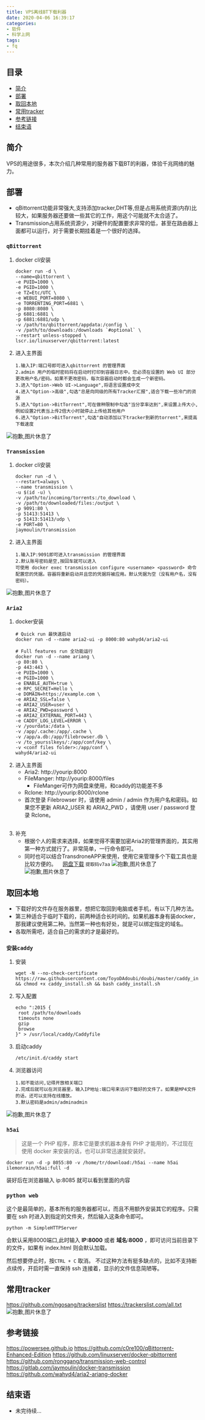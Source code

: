 ```yaml
---
title: VPS离线BT下载利器
date: 2020-04-06 16:39:17
categories:
- 软件
- 科学上网
tags:
- fq
---
```


## 目录

- [简介](#简介)
- [部署](部署)
- [取回本地](取回本地)
- [常用tracker](常用tracker)
- [参考链接](#参考链接)
- [结束语](#结束语)

## 简介

VPS的用途很多，本次介绍几种常用的服务器下载BT的利器，体验千兆网络的魅力。

## 部署

- qBittorrent功能非常强大,支持添加tracker,DHT等,但是占用系统资源(内存)比较大，如果服务器还要做一些其它的工作，用这个可能就不太合适了。
- Transmission占用系统资源少，对硬件的配置要求非常的低，甚至在路由器上面都可以运行，对于需要长期挂着是一个很好的选择。

### `qBittorrent`

1. docker cli安装
    ```
    docker run -d \
    --name=qbittorrent \
    -e PUID=1000 \
    -e PGID=1000 \
    -e TZ=Etc/UTC \
    -e WEBUI_PORT=8080 \
    -e TORRENTING_PORT=6881 \
    -p 8080:8080 \
    -p 6881:6881 \
    -p 6881:6881/udp \
    -v /path/to/qbittorrent/appdata:/config \
    -v /path/to/downloads:/downloads `#optional` \
    --restart unless-stopped \
    lscr.io/linuxserver/qbittorrent:latest
    ```
2. 进入主界面
    ```
    1.输入IP:端口号即可进入qbittorrent 的管理界面
    2.admin 用户的临时密码将在启动时打印到容器日志中。您必须在设置的 Web UI 部分更改用户名/密码。如果不更改密码，每次容器启动时都会生成一个新密码。
    3.进入"Option->Web UI->Language",将语言设置成中文
    4.进入"Option->高级",勾选"总是向同级的所有Tracker汇报",适合下载一些冷门的资源
    5.进入"Option->BitTorrent",可在做种限制中勾选"当分享率达到",来设置上传大小,例如设置2代表当上传2倍大小时就停止上传给其他用户
    6.进入"Option->BitTorrent",勾选"自动添加以下tracker到新的torrent",来提高下载速度
    ```
![抱歉,图片休息了](st-vps-bt/st-vps-bt-001.png "qbittorrent")

### `Transmission`

1. docker cli安装
    ```
    docker run -d \
    --restart=always \
    --name transmission \
    -u $(id -u) \
    -v /path/to/incoming/torrents:/to_download \
    -v /path/to/downloaded/files:/output \
    -p 9091:80 \
    -p 51413:51413 \
    -p 51413:51413/udp \
    -e PORT=80 \
    jaymoulin/transmission
    ```
2. 进入主界面
    ```
    1.输入IP:9091即可进入transmission 的管理界面
    2.默认账号密码是空,按回车就可以进入
    可使用 docker exec transmission configure <username> <password> 命令配置您的凭据。容器将重新启动并且您的凭据将被应用。默认凭据为空（没有用户名，没有密码）。
    ```
![抱歉,图片休息了](st-vps-bt/st-vps-bt-003.png "Transmission")

### `Aria2`

1. docker安装
    ```
    # Quick run 最快速启动
    docker run -d --name aria2-ui -p 8000:80 wahyd4/aria2-ui
    ```
    ```
    # Full features run 全功能运行
    docker run -d --name ariang \
    -p 80:80 \
    -p 443:443 \
    -e PUID=1000 \
    -e PGID=1000 \
    -e ENABLE_AUTH=true \
    -e RPC_SECRET=Hello \
    -e DOMAIN=https://example.com \
    -e ARIA2_SSL=false \
    -e ARIA2_USER=user \
    -e ARIA2_PWD=password \
    -e ARIA2_EXTERNAL_PORT=443 \
    -e CADDY_LOG_LEVEL=ERROR \
    -v /yourdata:/data \
    -v /app/.cache:/app/.cache \
    -v /app/a.db:/app/filebrowser.db \
    -v /to_yoursslkeys/:/app/conf/key \
    -v <conf files folder>:/app/conf \
    wahyd4/aria2-ui
    ```
2. 进入主界面
    - Aria2: http://yourip:8000
    - FileManger: http://yourip:8000/files
         - FileManger可作为网盘来使用，和caddy的功能差不多
    - Rclone: http://yourip:8000/rclone
    - 首次登录 Filebrowser 时，请使用 admin / admin 作为用户名和密码。如果您不更新 ARIA2_USER 和 ARIA2_PWD ，请使用 user / password 登录 Rclone。
    ```
3. 补充
    - 根据个人的需求来选择，如果觉得不需要加密Aria2的管理界面的，其实用第一种方式就行了。非常简单，一行命令即可。
    - 同时也可以结合TransdroneAPP来使用，使用它来管理多个下载工具也是比较方便的。<img src="st-vps-bt/dowload.png" width="16" height="16" align="center" />[网盘下载](https://pan.baidu.com/s/19Nj1htcK49zyexF9qP7Stw) `提取码v7aa`
![抱歉,图片休息了](st-vps-bt/st-vps-bt-004.png "Aria2主界面")
![抱歉,图片休息了](st-vps-bt/st-vps-bt-005.png "FileManger主界面")

## 取回本地

- 下载好的文件存在服务器里，想把它取回到电脑或者手机，有以下几种方法。 
- 第三种适合于临时下载的，前两种适合长时间的。如果机器本身有装docker，那我建议使用第二种。当然第一种也有好处，就是可以绑定指定的域名。
- 各取所需吧，适合自己的需求的才是最好的。

### `安装caddy`

1. 安装
    ```
    wget -N --no-check-certificate https://raw.githubusercontent.com/ToyoDAdoubi/doubi/master/caddy_install.sh && chmod +x caddy_install.sh && bash caddy_install.sh
    ```
2. 写入配置
    ```
    echo ":2015 {  
     root /path/to/downloads
     timeouts none  
     gzip  
     browse  
    }" > /usr/local/caddy/Caddyfile
    ```
3. 启动caddy
    ```
    /etc/init.d/caddy start
    ```
4. 浏览器访问
    ```
    1.如不能访问,记得开放相关端口
    2.完成后就可以在浏览器里，输入IP地址:端口号来访问下载好的文件了。如果是MP4文件的话，还可以支持在线播放。
    3.默认密码是admin/adminadmin
    ```
![抱歉,图片休息了](st-vps-bt/st-vps-bt-002.png "caddy")

### `h5ai`

> 这是一个 PHP 程序，原本它是要求机器本身有 PHP 才能用的，不过现在使用 docker 来安装的话，也可以非常迅速就安装好。

```
docker run -d -p 8055:80 -v /home/tr/download:/h5ai --name h5ai ilemonrain/h5ai:full -d
```
装好后在浏览器输入 ip:8085 就可以看到里面的内容

### `python web`

这个是最简单的，基本所有的服务器都可以，而且不用额外安装其它的程序。只需要在 ssh 时进入到指定的文件夹，然后输入这条命令即可。

```
python -m SimpleHTTPServer
```
会默认采用8000端口,此时输入 **IP:8000** 或者 **域名:8000** ，即可访问当前目录下的文件，如果有 index.html 则会默认加载。

然后想要停止时，按`CTRL + C` 取消。
不过这种方法有挺多缺点的，比如不支持断点续传，开启时需一直保持 ssh 连接着，显示的文件信息简陋等。

## 常用tracker

<https://github.com/ngosang/trackerslist>
<https://trackerslist.com/all.txt>
![抱歉,图片休息了](st-vps-bt/st-vps-bt-006.png "tracker")

## 参考链接

<https://powersee.github.io>
<https://github.com/c0re100/qBittorrent-Enhanced-Edition>
<https://github.com/linuxserver/docker-qbittorrent>
<https://github.com/ronggang/transmission-web-control>
<https://gitlab.com/jaymoulin/docker-transmission>
<https://github.com/wahyd4/aria2-ariang-docker>

## 结束语

- 未完待续...